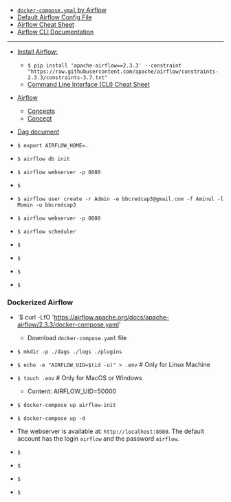-   [`docker-compose.ymal` by Airflow](https://airflow.apache.org/docs/apache-airflow/stable/docker-compose.yaml)
-   [Default Airflow Config File](https://github.com/apache/airflow/blob/main/airflow/config_templates/default_airflow.cfg)
-   [Airflow Cheat Sheet](https://github.com/cherkavi/cheat-sheet/blob/master/airflow.md)
-   [Airflow CLI Documentation](https://airflow.apache.org/docs/apache-airflow/stable/cli-and-env-variables-ref.html)

---

-   [Install Airflow:](https://github.com/apache/airflow/blob/main/README.md#installing-from-pypi)

    -   `$ pip install 'apache-airflow==2.3.3' --constraint "https://raw.githubusercontent.com/apache/airflow/constraints-2.3.3/constraints-3.7.txt"`
    -   [Command Line Interface (CLI) Cheat Sheet](https://levelup.gitconnected.com/airflow-command-line-interface-cli-cheat-sheet-6e5d90bd3552)

-   [Airflow](https://airflow.apache.org/docs/apache-airflow/1.10.1/index.html)
    -   [Concepts](https://airflow.apache.org/docs/apache-airflow/1.10.1/concepts.html)
    -   [Concept](https://airflow.apache.org/docs/apache-airflow/stable/concepts/index.html)
-   [Dag document](https://airflow.apache.org/docs/apache-airflow/stable/concepts/dags.html)

-   `$ export AIRFLOW_HOME=.`
-   `$ airflow db init`
-   `$ airflow webserver -p 8080`
-   `$ `
-   `$ airflow user create -r Admin -e bbcredcap3@gmail.com -f Aminul -l Momin -u bbcredcap3`
-   `$ airflow webserver -p 8080`
-   `$ airflow scheduler`
-   `$ `
-   `$ `
-   `$ `
-   `$ `

### Dockerized Airflow

-   `$ curl -LfO 'https://airflow.apache.org/docs/apache-airflow/2.3.3/docker-compose.yaml'

    -   Download `docker-compose.yaml` file

-   `$ mkdir -p ./dags ./logs ./plugins`
-   `$ echo -e "AIRFLOW_UID=$(id -u)" > .env` # Only for Linux Machine

-   `$ touch .env` # Only for MacOS or Windows
    -   Content: AIRFLOW_UID=50000
-   `$ docker-compose up airflow-init`
-   `$ docker-compose up -d`

-   The webserver is available at: `http://localhost:8080`. The default account has the login `airflow` and the password `airflow`.

-   `$ `
-   `$ `
-   `$ `
-   `$ `
